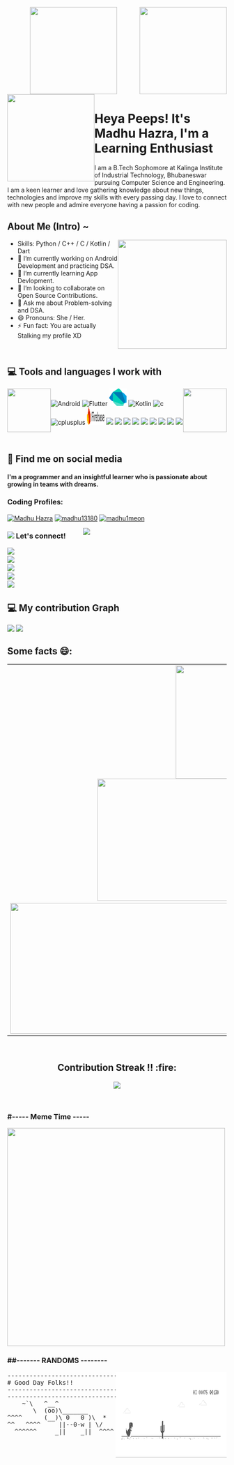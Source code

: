 <!-- ------------------------------------------------------------------------------------------------------------------------------- -->

<p align="center">
   <a>
   <img height="0" width="0" src="">
        <img align="center" height="200" width="200"src="https://media.tenor.com/0WkmuOC_W00AAAAi/waving-pikachu.gif"/>
      <img align="right"  height="200" width="200"src="https://media.tenor.com/A15H8E1VUh8AAAAC/github-cat.gif"/>
      <img align="left"  height="200" width="200"src="https://media.tenor.com/A15H8E1VUh8AAAAC/github-cat.gif"/>
   <!-- <img align="center" height="150" width="150"src="https://media.tenor.com/images/7db4eaa3e47272c8e58ee018fc390b7d/tenor.gif"/> -->
   <img height="0" width="0" src="">
   </a>
</p>
<h1>  Heya Peeps! It's Madhu Hazra, I'm a Learning Enthusiast</h1>
 
   I am a B.Tech Sophomore at Kalinga Institute of Industrial Technology, Bhubaneswar pursuing Computer Science and Engineering. I am a keen learner and love gathering knowledge about new things, technologies and improve my skills with every passing day. I love to connect with new people and admire everyone having a passion for coding.
  
   ## About Me (Intro) ~
   
   <p align="center">
  <p align="left">
   <a>
 <img align='right' height="250" width="250" src='https://media.tenor.com/Z5ZrV0SFlGIAAAAC/cute-cat.gif'>

   -  Skills: Python / C++ / C / Kotlin / Dart 
   - 🔭 I’m currently working on Android Development and practicing DSA. 
   - 🌱 I’m currently learning App Devlopment.
   - 👯 I’m looking to collaborate on Open Source Contributions. 
   - 💬 Ask me about Problem-solving and DSA. 
   - 😄 Pronouns: She / Her. 
   - ⚡ Fun fact: You are actually Stalking my profile XD

<br>

## 💻 Tools and languages I work with
<img align="left" height="100" width="100" src="https://media.tenor.com/images/7db4eaa3e47272c8e58ee018fc390b7d/tenor.gif" width="230"/>
<img align="right" height="100" width="100" src="https://media.tenor.com/images/7db4eaa3e47272c8e58ee018fc390b7d/tenor.gif" width="230" />
<div align items="right">
  <img src="https://raw.githubusercontent.com/gilbarbara/logos/master/logos/android-icon.svg" alt="Android" width="40" height="40"/> <img 
src="https://raw.githubusercontent.com/gilbarbara/logos/master/logos/flutter.svg" alt="Flutter" width="40" height="40"/> <img 
src="https://raw.githubusercontent.com/gilbarbara/logos/master/logos/dart.svg" alt="Dart" width="40" height="40"/> <img 
src="https://raw.githubusercontent.com/gilbarbara/logos/master/logos/kotlin.svg" alt="Kotlin" width="36" height="36"/>  <img src="https://cdn.iconscout.com/icon/free/png-512/c-programming-569564.png" alt="c" width="40" height="40"/> <img src="https://upload.wikimedia.org/wikipedia/commons/1/18/ISO_C%2B%2B_Logo.svg" alt="cplusplus" width="40" height="40"/> <img 
  src="https://raw.githubusercontent.com/gilbarbara/logos/master/logos/firebase.svg" alt="Firebase" width="40" height="40"/> 
   <img src="https://img.icons8.com/color/48/000000/python.png"/>
   <img src="https://img.icons8.com/color/48/000000/c-programming.png"/>
   <img src="https://img.icons8.com/color/48/000000/c-plus-plus-logo.png"/>
   <img src="https://img.icons8.com/color/48/000000/html-5.png"/>
   <img src="https://img.icons8.com/color/48/000000/css3.png"/>
   
   <img src="https://img.icons8.com/color/48/000000/visual-studio-code-2019.png"/>
   
   <img src="https://img.icons8.com/color/48/000000/git.png"/>
   <img src="https://img.icons8.com/ios-filled/50/000000/github.png"/>
   <img src="https://img.icons8.com/ios-filled/50/000000/console.png"/>
  
</div>
<br>
<br>
   
   ## 📲 Find me on social media 
 #### I'm a programmer and an insightful learner who is passionate about growing in teams with dreams.
 
 <h3 align="left">Coding Profiles:</h3>
<p align="left">
<a href="https://www.linkedin.com/in/madhu-h-98592b252" target="blank"><img align="center" src="https://raw.githubusercontent.com/rahuldkjain/github-profile-readme-generator/master/src/images/icons/Social/linked-in-alt.svg" alt="Madhu Hazra" height="30" width="40" /></a>
<a href="https://leetcode.com/madhu13180/" target="blank"><img align="center" src="https://raw.githubusercontent.com/rahuldkjain/github-profile-readme-generator/master/src/images/icons/Social/leet-code.svg" alt="madhu13180" height="30" width="40" /></a>
<a href="https://auth.geeksforgeeks.org/user/madhu1meon" target="blank"><img align="center" src="https://raw.githubusercontent.com/rahuldkjain/github-profile-readme-generator/master/src/images/icons/Social/geeks-for-geeks.svg" alt="madhu1meon" height="30" width="40" /></a>
</p>
 
 <img align='right' src="https://media.tenor.com/LSDeBe2JAfoAAAAC/cat-coding.gif" width="330">
   <!--<img align='right' src="https://media.tenor.com/LSDeBe2JAfoAAAAC/cat-coding.gif" width="330"> -->
<h3 align="left"><img src="https://github.com/rajput2107/rajput2107/blob/master/Assets/Handshake.gif" height="50px" /> Let's connect!  </p></h3>
<p align="left">

 

<p align="left">
   <!-- ---------------------------------------------------------------- -->
    <a target="_blank"href="https://github.com/madhu73738"><img src="https://img.shields.io/badge/GitHub-black.svg?&style=for-the-badge&logo=github&logoColor=white" /></a>&nbsp;&nbsp;&nbsp;&nbsp;<br/>
   <a href="https://twitter.com/MadhuHazra8"><img src="https://img.shields.io/badge/-TWITTER-1ca0f1?&style=for-the-badge&logo=twitter&logoColor=white"/></a>&nbsp;&nbsp;&nbsp;&nbsp;<br/>
   <a target="_blank"href="https://www.linkedin.com/in/madhu-h-98592b252"><img src="https://img.shields.io/badge/linkedin-%230077B5.svg?&style=for-the-badge&logo=linkedin&logoColor=white" /></a>&nbsp;&nbsp;&nbsp;&nbsp;<br/>
   <a target="_blank"href="https://www.facebook.com/profile.php?id=100082508066870"><img src="https://img.shields.io/badge/-FACEBOOK-0066ff?&style=for-the-badge&logo=facebook&logoColor=white" /></a>&nbsp;&nbsp;&nbsp;&nbsp;<br/>
    <a target="_blank"href="https://www.instagram.com/honey_dew1224/"><img src="https://img.shields.io/badge/-INSTAGRAM-cc0099?&style=for-the-badge&logo=instagram&logoColor=white" /></a>&nbsp;&nbsp;&nbsp;&nbsp;<br/>
    
   <!-- ---------------------------------------------------------------- -->
</p>

## 💻 My contribution Graph
![](https://github-profile-summary-cards.vercel.app/api/cards/profile-details?username=madhu73738&theme=vue)
   ![](https://activity-graph.herokuapp.com/graph?username=madhu73738&theme=dracula&hide_border=true&area=true)
 
## Some facts 😄:

<table>
   <tr>
      <td>
         <img  height="260" width="220" src="https://spotify-github-profile.vercel.app/api/view?uid=31hzibx275tnfirfgpw4h4n7giyy&cover_image=true&theme=default&show_offline=false&background_color=121212&interchange=false" align="right"/>
         <img height="280" width="400" src="https://github-readme-stats.vercel.app/api/top-langs/?username=madhu73738&theme=dark" align="right"/> 
<!--        <img height="250" width="250" src="https://github-readme-stats.vercel.app/api?username=madhu73738&show_icons=true&theme=gotham" />
      </td>
      <td rowspan=2>
          </td> -->
      </td>
   </tr>
   <!--    <tr>
         <td><img src="https://github-readme-stats.vercel.app/api?username=madhu73738&show_icons=true&theme=gotham" /></td> -->
      <td><img height="300" width="600" src="https://github-readme-stats.vercel.app/api?username=madhu73738&count_private=true&theme=dark&show_icons=true" align="center"/></td>
   </tr>
</table>
<br/>

<h2 align="center">Contribution Streak !! :fire:</h2>

<p align="center">
   <a>
   
   <img align="center" src="https://github-readme-streak-stats.herokuapp.com/?user=madhu73738&theme=dark&hide_border=true"/>
  
   </a>
</p>

<br>


### #----- Meme Time ----- 
<img align="center" height="500" width="500" src="https://ih1.redbubble.net/image.1922940985.3626/aps,504x498,medium,transparent-pad,600x600,f8f8f8.jpg"/>



### ##------- RANDOMS --------

<img align="right" height="200" width="0" src="https://ih1.redbubble.net/image.1938009418.3391/poster,504x498,f8f8f8-pad,600x600,f8f8f8.u1.jpg" width="930"/>




<!--
<p align="right"> <img src="https://komarev.com/ghpvc/?username=madhu73738" alt="madhu73738" /> </p>-->


<table>
 <!-- <tr>
    <td><h3>You are Visitor No.: </h3></td>
    <td><img src="https://profile-counter.glitch.me/madhu73738/count.svg" alt="vistor count" height="45" /></td>
  </tr> -->
 <img align="right" alt="GIF" src="https://raw.githubusercontent.com/ayushsoni1010/ayushsoni1010/main/dino.gif" width="50.5%" height="197" > 
 <pre>
----------------------------------------
<span># Good Day Folks!!</span>
----------------------------------------
----------------------------------------
    ~`\   ^__^
       \  (oo)\_______
^^^^      (__)\ 0   0 )\  *
^^   ^^^^     ||--0-w | \/    ^^^^ 
  ^^^^^^     _||    _||  ^^^^
  
</pre>
</table>
<!-- adding goru(cow)(handmade cow)-->






